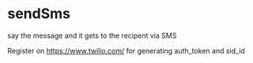 # sendSms
say the message and it gets to the recipent via SMS

Register on https://www.twilio.com/ for generating auth_token and sid_id
